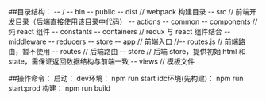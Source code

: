 ##目录结构：
  -- /
    -- bin
    -- public
      -- dist   // webpack 构建目录
      -- src    // 前端开发目录（后端直接使用该目录中代码）
        -- actions
        -- common
        -- components   // 纯 react 组件
        -- constants
        -- containers   // redux 与 react 组件结合
        -- middleware
        -- reducers
        -- store
        -- app   // 前端入口
        //-- routes.js  // 前端路由，暂不使用
    -- routes   // 后端路由
    -- store    // 后端 store，提供初始 html 和 state，需保证返回数据结构与前端一致
    -- views    // 模板文件

##操作命令：
  启动：
    dev环境：
      npm run start
    idc环境(先构建)：
      npm run start:prod
  构建： npm run build
